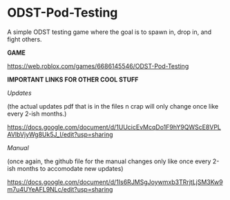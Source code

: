 # ODST-Pod-Testing
A simple ODST testing game where the goal is to spawn in, drop in, and fight others.

**GAME**

https://web.roblox.com/games/6686145546/ODST-Pod-Testing

**IMPORTANT LINKS FOR OTHER COOL STUFF**

*Updates*

(the actual updates pdf that is in the files n crap will only change once like every 2-ish months.)

https://docs.google.com/document/d/1UUcicEvMcqDo1F9hY9QWScE8VPLAVlbVjyWg8Uk5J_I/edit?usp=sharing

*Manual*

(once again, the github file for the manual changes only like once every 2-ish months to accomodate new updates)

https://docs.google.com/document/d/1Is6RJMSgJoywmxb3TRrjtLjSM3Kw9m7u4UYeAFL9NLc/edit?usp=sharing

